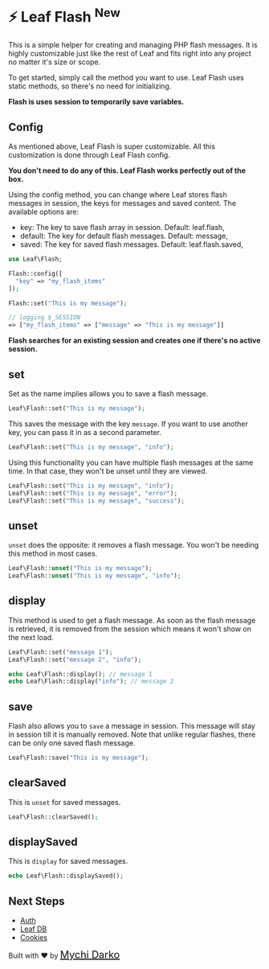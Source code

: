 <!-- markdownlint-disable no-inline-html -->
# ⚡ Leaf Flash <sup class="new-tag-1">New</sup>

This is a simple helper for creating and managing PHP flash messages. It is highly customizable just like the rest of Leaf and fits right into any project no matter it's size or scope.

To get started, simply call the method you want to use. Leaf Flash uses static methods, so there's no need for initializing.

**Flash is uses session to temporarily save variables.**

## Config

As mentioned above, Leaf Flash is super customizable. All this customization is done through Leaf Flash config.

**You don't need to do any of this. Leaf Flash works perfectly out of the box.**

Using the config method, you can change where Leaf stores flash messages in session, the keys for messages and saved content. The available options are:

- key: The key to save flash array in session. Default: leaf.flash,
- default: The key for default flash messages. Default: message,
- saved: The key for saved flash messages. Default: leaf.flash.saved,

```php
use Leaf\Flash;

Flash::config([
  "key" => "my_flash_items"
]);

Flash::set("This is my message");

// logging $_SESSION
=> ["my_flash_items" => ["message" => "This is my message"]]
```

**Flash searches for an existing session and creates one if there's no active session.**

## set

Set as the name implies allows you to save a flash message.

```php
Leaf\Flash::set("This is my message");
```

This saves the message with the key `message`. If you want to use another key, you can pass it in as a second parameter.

```php
Leaf\Flash::set("This is my message", "info");
```

Using this functionality you can have multiple flash messages at the same time. In that case, they won't be unset until they are viewed.

```php
Leaf\Flash::set("This is my message", "info");
Leaf\Flash::set("This is my message", "error");
Leaf\Flash::set("This is my message", "success");
```

## unset

`unset` does the opposite: it removes a flash message. You won't be needing this method in most cases.

```php
Leaf\Flash::unset("This is my message");
Leaf\Flash::unset("This is my message", "info");
```

## display

This method is used to get a flash message. As soon as the flash message is retrieved, it is removed from the session which means it won't show on the next load.

```php
Leaf\Flash::set("message 1");
Leaf\Flash::set("message 2", "info");

echo Leaf\Flash::display(); // message 1
echo Leaf\Flash::display("info"); // message 2
```

## save

Flash also allows you to `save` a message in session. This message will stay in session till it is manually removed. Note that unlike regular flashes, there can be only one saved flash message.

```php
Leaf\Flash::save("This is my message");
```

## clearSaved

This is `unset` for saved messages.

```php
Leaf\Flash::clearSaved();
```

## displaySaved

This is `display` for saved messages.

```php
echo Leaf\Flash::displaySaved();
```

## Next Steps

- [Auth](leaf/v/2.5.0/core/auth)
- [Leaf DB](leaf/v/2.5.0/db/)
- [Cookies](leaf/v/2.5.0/http/cookies)

Built with ❤ by <a href="https://mychi.netlify.app" style="font-size: 20px; color: #111;" target="_blank">Mychi Darko</a>
